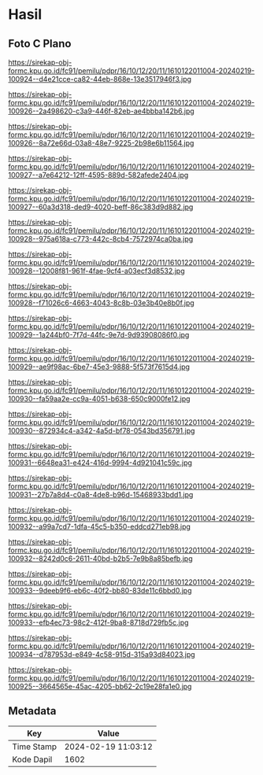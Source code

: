# Hasil

## Foto C Plano

https://sirekap-obj-formc.kpu.go.id/fc91/pemilu/pdpr/16/10/12/20/11/1610122011004-20240219-100924--d4e21cce-ca82-44eb-868e-13e3517946f3.jpg

https://sirekap-obj-formc.kpu.go.id/fc91/pemilu/pdpr/16/10/12/20/11/1610122011004-20240219-100926--2a498620-c3a9-446f-82eb-ae4bbba142b6.jpg

https://sirekap-obj-formc.kpu.go.id/fc91/pemilu/pdpr/16/10/12/20/11/1610122011004-20240219-100926--8a72e66d-03a8-48e7-9225-2b98e6b11564.jpg

https://sirekap-obj-formc.kpu.go.id/fc91/pemilu/pdpr/16/10/12/20/11/1610122011004-20240219-100927--a7e64212-12ff-4595-889d-582afede2404.jpg

https://sirekap-obj-formc.kpu.go.id/fc91/pemilu/pdpr/16/10/12/20/11/1610122011004-20240219-100927--60a3d318-ded9-4020-beff-86c383d9d882.jpg

https://sirekap-obj-formc.kpu.go.id/fc91/pemilu/pdpr/16/10/12/20/11/1610122011004-20240219-100928--975a618a-c773-442c-8cb4-7572974ca0ba.jpg

https://sirekap-obj-formc.kpu.go.id/fc91/pemilu/pdpr/16/10/12/20/11/1610122011004-20240219-100928--12008f81-961f-4fae-9cf4-a03ecf3d8532.jpg

https://sirekap-obj-formc.kpu.go.id/fc91/pemilu/pdpr/16/10/12/20/11/1610122011004-20240219-100928--f71026c6-4663-4043-8c8b-03e3b40e8b0f.jpg

https://sirekap-obj-formc.kpu.go.id/fc91/pemilu/pdpr/16/10/12/20/11/1610122011004-20240219-100929--1a244bf0-7f7d-44fc-9e7d-9d93908086f0.jpg

https://sirekap-obj-formc.kpu.go.id/fc91/pemilu/pdpr/16/10/12/20/11/1610122011004-20240219-100929--ae9f98ac-6be7-45e3-9888-5f573f7615d4.jpg

https://sirekap-obj-formc.kpu.go.id/fc91/pemilu/pdpr/16/10/12/20/11/1610122011004-20240219-100930--fa59aa2e-cc9a-4051-b638-650c9000fe12.jpg

https://sirekap-obj-formc.kpu.go.id/fc91/pemilu/pdpr/16/10/12/20/11/1610122011004-20240219-100930--872934c4-a342-4a5d-bf78-0543bd356791.jpg

https://sirekap-obj-formc.kpu.go.id/fc91/pemilu/pdpr/16/10/12/20/11/1610122011004-20240219-100931--6648ea31-e424-416d-9994-4d921041c59c.jpg

https://sirekap-obj-formc.kpu.go.id/fc91/pemilu/pdpr/16/10/12/20/11/1610122011004-20240219-100931--27b7a8d4-c0a8-4de8-b96d-15468933bdd1.jpg

https://sirekap-obj-formc.kpu.go.id/fc91/pemilu/pdpr/16/10/12/20/11/1610122011004-20240219-100932--a99a7cd7-1dfa-45c5-b350-eddcd271eb98.jpg

https://sirekap-obj-formc.kpu.go.id/fc91/pemilu/pdpr/16/10/12/20/11/1610122011004-20240219-100932--8242d0c6-2611-40bd-b2b5-7e9b8a85befb.jpg

https://sirekap-obj-formc.kpu.go.id/fc91/pemilu/pdpr/16/10/12/20/11/1610122011004-20240219-100933--9deeb9f6-eb6c-40f2-bb80-83de11c6bbd0.jpg

https://sirekap-obj-formc.kpu.go.id/fc91/pemilu/pdpr/16/10/12/20/11/1610122011004-20240219-100933--efb4ec73-98c2-412f-9ba8-8718d729fb5c.jpg

https://sirekap-obj-formc.kpu.go.id/fc91/pemilu/pdpr/16/10/12/20/11/1610122011004-20240219-100934--d787953d-e849-4c58-915d-315a93d84023.jpg

https://sirekap-obj-formc.kpu.go.id/fc91/pemilu/pdpr/16/10/12/20/11/1610122011004-20240219-100925--3664565e-45ac-4205-bb62-2c19e28fa1e0.jpg


## Metadata

| Key        | Value               |
| ---------- | ------------------- |
| Time Stamp | 2024-02-19 11:03:12 |
| Kode Dapil | 1602                |



